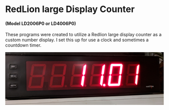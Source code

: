 # RedLion large Display Counter 

#### (Model LD2006P0 or LD4006P0)

These programs were created to utilize a Redlion large display counter as a custom number display. I set this up for use a clock and sometimes a countdown timer.

![](redliondisplay.jpg?raw=true "Redlion display")

